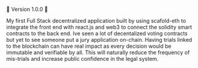 📡 Version 1.0.0 📡

My first Full Stack decentralized application built by using scafold-eth to integrate the front end with react.js and web3 to connect the solidity smart contracts to the back end. Ive seen a lot of decentalized voting contracts but yet to see someone put a jury application on-chain. Having trials linked to the blockchain can have real impact as every decision would be immutable and verifiable by all. This will naturally reduce the frequency of mis-trials and increase public confidence in the legal system.
